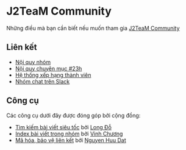 # J2TeaM Community

Những điều mà bạn cần biết nếu muốn tham gia [J2TeaM Community](https://www.facebook.com/groups/j2team.community/)

## Liên kết

- [Nội quy nhóm](rules.md)
- [Nội quy chuyên mục #23h](23h.md)
- [Hệ thống xếp hạng thành viên](rank.md)
- [Nhóm chat trên Slack](https://j2team-community.slack.com/messages)

## Công cụ

Các công cụ dưới đây được đóng góp bởi cộng đồng:

- [Tìm kiếm bài viết siêu tốc](http://www.j2teamdata.tk/) bởi [Long Đỗ](https://www.facebook.com/groups/j2team.community/permalink/418245055174287/)
- [Index bài viết trong nhóm](http://phimchua.com/fb/) bởi [Vinh Chương](https://www.facebook.com/groups/j2team.community/permalink/420339644964828/)
- [Mã hóa, bảo vệ liên kết](http://anlink.top/) bởi [Nguyen Huu Dat](https://www.facebook.com/groups/j2team.community/permalink/423097854689007/)
